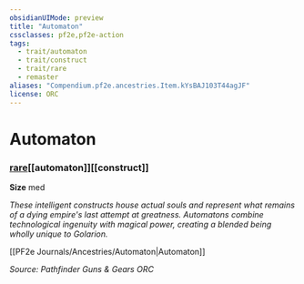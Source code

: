 ```yaml
---
obsidianUIMode: preview
title: "Automaton"
cssclasses: pf2e,pf2e-action
tags:
  - trait/automaton
  - trait/construct
  - trait/rare
  - remaster
aliases: "Compendium.pf2e.ancestries.Item.kYsBAJ103T44agJF"
license: ORC
---
```

# Automaton

### [rare](rare "Rare Rarity Trait")[[automaton]][[construct]]



**Size** med


_These intelligent constructs house actual souls and represent what remains of a dying empire's last attempt at greatness. Automatons combine technological ingenuity with magical power, creating a blended being wholly unique to Golarion._

[[PF2e Journals/Ancestries/Automaton|Automaton]]

*Source: Pathfinder Guns & Gears*
*ORC*